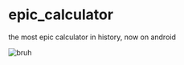 # epic_calculator
the most epic calculator in history, now on android

![bruh](https://i.ibb.co/L1nzDVb/BESTICONEVER.png)
